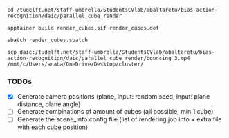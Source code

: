 

`cd /tudelft.net/staff-umbrella/StudentsCVlab/abaltaretu/bias-action-recognition/daic/parallel_cube_render`

`apptainer build render_cubes.sif render_cubes.def`

`sbatch render_cubes.sbatch`

`scp daic:/tudelft.net/staff-umbrella/StudentsCVlab/abaltaretu/bias-action-recognition/daic/parallel_cube_render/bouncing_3.mp4 /mnt/c/Users/anaba/OneDrive/Desktop/cluster/`

### TODOs

- [x] Generate camera positions (plane, input: random seed, input: plane distance, plane angle)
- [ ] Generate combinations of amount of cubes (all possible, min 1 cube)
- [ ] Generate the scene_info.config file (list of rendering job info + extra file with each cube position)